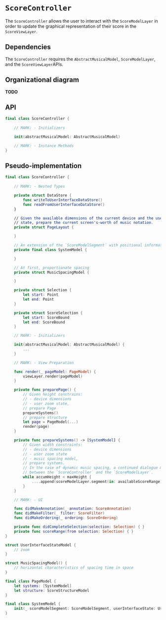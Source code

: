 # `ScoreController`

The `ScoreController` allows the user to interact with the `ScoreModelLayer` in order to update the graphical representation of their score in the `ScoreViewLayer`.

## Dependencies

The `ScoreController` requires the `AbstractMusicalModel`, `ScoreModelLayer`, and the `ScoreViewLayer`APIs.

## Organizational diagram

**TODO**

## API

```Swift
final class ScoreController {
	
	// MARK: - Initializers

	init(abstractMusicalModel: AbstractMusicalModel)

	// MARK: - Instance Methods
}
```

## Pseudo-implementation

```Swift
final class ScoreController {
	
	// MARK: - Nested Types

	private struct DataStore {
		func writeToUserInterfaceDataStore()
		func readFromUserInterfaceDataStore()
	}

	// Given the available dimensions of the current device and the user interface 
	// state, prepare the current screen's-worth of music notation.
	private struct PageLayout {

	}

	// An extension of the `ScoreModelSegment` with positional information
	private final class SystemModel {

	}

	// At first, proportionate spacing
	private struct MusicSpacingModel {

	}

	private struct Selection {
		let start: Point
		let end: Point
	}

	private struct ScoreSelection {
		let start: ScoreBound
		let end: ScoreBound
	}

	// MARK: - Initializers

	init(abstractMusicalModel: AbstractMusicalModel) { 
		...
	}

	// MARK: - View Preparation

	func render(_ pageModel: PageModel) {
		viewLayer.render(pageModel)
	}

	private func preparePage() {
		// Given height constrains:
		// - device dimensions
		// - user zoom state,
		// prepare Page
		prepareSystems()
		// prepare structure
		let page = PageModel(...)
		render(page)
	}

	private func prepareSystems() -> [SystemModel] {
		// Given width constraints:
		// - device dimensions
		// - user zoom state
		// - music spacing model,
		// prepare systems.
		// In the case of dynamic music spacing, a continued dialogue must occur 
		// between the `ScoreController` and the `ScoreModelLayer`.
		while accumHeight < maxHeight {
			....append(scoreModelLayer.segment(in: availableScoreRange))
		}
	}

	// MARK: - UI

	func didMakeAnnotation(_ annotation: ScoreAnnotation)
	func didMakeFilter(_ filter: ScoreFilter)
	func didMakeOrdering(_ ordering: ScoreOrdering)

	private func didCompleteSelection(selection: Selection) { }
	private func scoreRange(from selection: Selection) { }
} 

struct UserInterfaceStateModel {
	// zoom
}

struct MusicSpacingModel() {
	// horizontal characteristics of spacing time in space
}

final class PageModel {
	let systems: [SystemModel]
	let structure: ScoreStructureModel
}

final class SystemModel {
	init(_ scoreModelSegment: ScoreModelSegment, userInterfaceState: UserInterfaceStateModel, musicSpacing: MusicSpacingModel)
}
```

